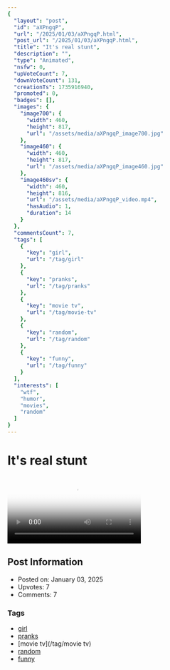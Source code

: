 ```yaml
---
{
  "layout": "post",
  "id": "aXPngqP",
  "url": "/2025/01/03/aXPngqP.html",
  "post_url": "/2025/01/03/aXPngqP.html",
  "title": "It's real stunt",
  "description": "",
  "type": "Animated",
  "nsfw": 0,
  "upVoteCount": 7,
  "downVoteCount": 131,
  "creationTs": 1735916940,
  "promoted": 0,
  "badges": [],
  "images": {
    "image700": {
      "width": 460,
      "height": 817,
      "url": "/assets/media/aXPngqP_image700.jpg"
    },
    "image460": {
      "width": 460,
      "height": 817,
      "url": "/assets/media/aXPngqP_image460.jpg"
    },
    "image460sv": {
      "width": 460,
      "height": 816,
      "url": "/assets/media/aXPngqP_video.mp4",
      "hasAudio": 1,
      "duration": 14
    }
  },
  "commentsCount": 7,
  "tags": [
    {
      "key": "girl",
      "url": "/tag/girl"
    },
    {
      "key": "pranks",
      "url": "/tag/pranks"
    },
    {
      "key": "movie tv",
      "url": "/tag/movie-tv"
    },
    {
      "key": "random",
      "url": "/tag/random"
    },
    {
      "key": "funny",
      "url": "/tag/funny"
    }
  ],
  "interests": [
    "wtf",
    "humor",
    "movies",
    "random"
  ]
}
---
```


# It's real stunt

<video controls playsinline loop poster="/assets/media/aXPngqP_image460.jpg">
  <source src="/assets/media/aXPngqP_video.mp4" type="video/mp4">
  Your browser does not support the video tag.
</video>

## Post Information

- Posted on: January 03, 2025
- Upvotes: 7
- Comments: 7

### Tags

- [girl](/tag/girl)
- [pranks](/tag/pranks)
- [movie tv](/tag/movie tv)
- [random](/tag/random)
- [funny](/tag/funny)
